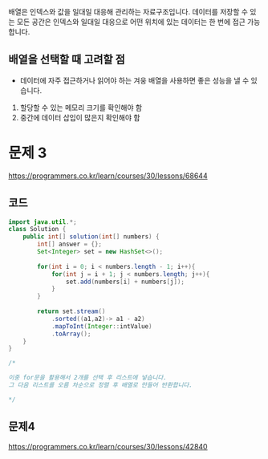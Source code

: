 
배열은 인덱스와 값을 일대일 대응해 관리하는 자료구조입니다.
데이터를 저장할 수 있는 모든 공간은 인덱스와 일대일 대응으로 어떤 위치에 있는 데이터는 한 번에  접근 가능합니다.


## 배열을 선택할 때 고려할 점
- 데이터에 자주 접근하거나 읽어야 하는 겨웅 배열을 사용하면 좋은 성능을 낼 수 있습니다. 

1. 할당할 수 있는 메모리 크기를 확인해야 함 
2. 중간에 데이터 삽입이 많은지 확인해야 함




# 문제 3 
https://programmers.co.kr/learn/courses/30/lessons/68644

## 코드
```java
import java.util.*;
class Solution {
    public int[] solution(int[] numbers) {
        int[] answer = {};
        Set<Integer> set = new HashSet<>();
        
        for(int i = 0; i < numbers.length - 1; i++){ 
            for(int j = i + 1; j < numbers.length; j++){
                set.add(numbers[i] + numbers[j]);
            }
        }
        
        return set.stream()
            .sorted((a1,a2)-> a1 - a2)
            .mapToInt(Integer::intValue)
            .toArray();
    }
}

/*

이중 for문을 활용해서 2개를 선택 후 리스트에 넣습니다. 
그 다음 리스트를 오름 차순으로 정렬 후 배열로 만들어 반환합니다.

*/
```



## 문제4
https://programmers.co.kr/learn/courses/30/lessons/42840